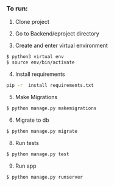 
### To run:

1. Clone project

2. Go to Backend/eproject directory

3. Create and enter virtual environment
```bash
$ python3 virtual env
$ source env/bin/activate
```

4. Install requirements
```bash
pip -r  install requirements.txt
```

5. Make Migrations
```bash
$ python manage.py makemigrations
```

6. Migrate to db
```bash
$ python manage.py migrate
```

8. Run tests
```bash
$ python manage.py test
```

9. Run app
```bash
$ python manage.py runserver
```
